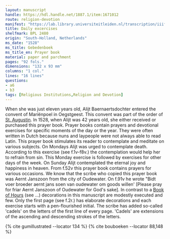 ```yaml
---
layout: manuscript
handle: https://hdl.handle.net/1887.1/item:1671012
route: religion-devotion
manifest: "https://lab.library.universiteitleiden.nl/transcription/iiif/110/manifest"
title: Daily excercises
shelfmark: BPL 2480
origin: "South-Holland, Netherlands"
ms_date: "1528"
ms_title: Gebedenboek 
ms_title_en: Prayer book
material: paper and parchment
pages: "92 fols."
dimensions: "132 x 93 mm"
columns: "1 col."
lines: "16 lines"
questions:
- a6
- b3
tags: [Religious Institutions,Religion and Devotion]
---
```


When she was just eleven years old, Alijt Baernaertsdochter entered the
convent of Mariënpoel in Oegstgeest. This convent was part of the order
of [St. Augustin](https://en.wikipedia.org/wiki/Augustinians). In 1528,
when Alijt was 42 years old, she either received or purchased this
prayer book. Prayer books contain prayers and devotional exercises for
specific moments of the day or the year. They were often written in
Dutch because nuns and laypeople were not always able to read Latin.
This prayer book stimulates its reader to contemplate and meditate on
various subjects. On Mondays Alijt was urged to contemplate death.
According to this exercise (see f.1v-f8v.) the contemplation would help
her to refrain from sin. This Monday exercise is followed by exercises
for other days of the week. On Sunday Alijt contemplated the eternal joy
and happiness in heaven. From f.52v this prayer book contains prayers
for various occasions.
We know that the scribe who copied this prayer book was Aernt Janszoon
from the city of Oudewater. On f.91v he wrote "Bidt voer broeder aernt
jans soen van oudewater om goods willen' \[Please pray for friar Aernt
Janszoon of Oudewater for God's sake\]. In contrast to a [Book of Hours](https://en.wikipedia.org/wiki/Book_of_hours) (see ...)
decorations in this manuscript are modestly executed and few. Only the
first page (see f.2r.) has elaborate decorations and each exercise
starts with a pen-flourished initial. The scribe has added so-called
'cadels' on the letters of the first line of every page. 'Cadels' are
extensions of the ascending and descending strokes of the letters.

{% cite gumillustrated --locator 134 %}
{% cite bouboeken --locator 88,148 %}